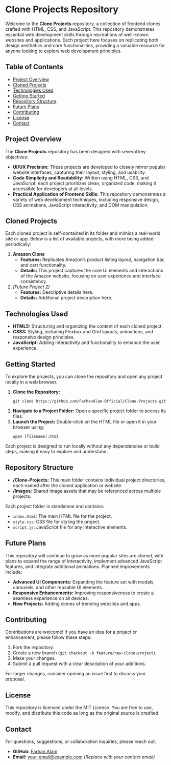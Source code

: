 <h1>Clone Projects Repository</h1>

<p>Welcome to the <strong>Clone Projects</strong> repository, a collection of frontend clones crafted with HTML, CSS, and JavaScript. This repository demonstrates essential web development skills through recreations of well-known websites and applications. Each project here focuses on replicating both design aesthetics and core functionalities, providing a valuable resource for anyone looking to explore web development principles.</p>

<h2>Table of Contents</h2>
<ul>
    <li><a href="#project-overview">Project Overview</a></li>
    <li><a href="#cloned-projects">Cloned Projects</a></li>
    <li><a href="#technologies-used">Technologies Used</a></li>
    <li><a href="#getting-started">Getting Started</a></li>
    <li><a href="#repository-structure">Repository Structure</a></li>
    <li><a href="#future-plans">Future Plans</a></li>
    <li><a href="#contributing">Contributing</a></li>
    <li><a href="#license">License</a></li>
    <li><a href="#contact">Contact</a></li>
</ul>

<h2 id="project-overview">Project Overview</h2>
<p>The <strong>Clone Projects</strong> repository has been designed with several key objectives:</p>
<ul>
    <li><strong>UI/UX Precision:</strong> These projects are developed to closely mirror popular website interfaces, capturing their layout, styling, and usability.</li>
    <li><strong>Code Simplicity and Readability:</strong> Written using HTML, CSS, and JavaScript, each project prioritizes clean, organized code, making it accessible for developers at all levels.</li>
    <li><strong>Practical Application of Frontend Skills:</strong> This repository demonstrates a variety of web development techniques, including responsive design, CSS animations, JavaScript interactivity, and DOM manipulation.</li>
</ul>

<h2 id="cloned-projects">Cloned Projects</h2>
<p>Each cloned project is self-contained in its folder and mimics a real-world site or app. Below is a list of available projects, with more being added periodically:</p>
<ol>
    <li><strong>Amazon Clone</strong>
        <ul>
            <li><strong>Features:</strong> Replicates Amazon’s product listing layout, navigation bar, and cart functionality.</li>
            <li><strong>Details:</strong> This project captures the core UI elements and interactions of the Amazon website, focusing on user experience and interface consistency.</li>
        </ul>
    </li>
    <li><em>[Future Project 2]</em>
        <ul>
            <li><strong>Features:</strong> Descriptive details here.</li>
            <li><strong>Details:</strong> Additional project description here.</li>
        </ul>
    </li>
</ol>

<h2 id="technologies-used">Technologies Used</h2>
<ul>
    <li><strong>HTML5:</strong> Structuring and organizing the content of each cloned project.</li>
    <li><strong>CSS3:</strong> Styling, including Flexbox and Grid layouts, animations, and responsive design principles.</li>
    <li><strong>JavaScript:</strong> Adding interactivity and functionality to enhance the user experience.</li>
</ul>

<h2 id="getting-started">Getting Started</h2>
<p>To explore the projects, you can clone the repository and open any project locally in a web browser.</p>
<ol>
    <li><strong>Clone the Repository:</strong>
        <pre><code>git clone https://github.com/FarhanAlam-Official/Clone-Projects.git</code></pre>
    </li>
    <li><strong>Navigate to a Project Folder:</strong> Open a specific project folder to access its files.</li>
    <li><strong>Launch the Project:</strong> Double-click on the HTML file or open it in your browser using:
        <pre><code>open [filename].html</code></pre>
    </li>
</ol>
<p>Each project is designed to run locally without any dependencies or build steps, making it easy to explore and understand.</p>

<h2 id="repository-structure">Repository Structure</h2>
<ul>
    <li><strong>/Clone-Projects:</strong> This main folder contains individual project directories, each named after the cloned application or website.</li>
    <li><strong>/Images:</strong> Shared image assets that may be referenced across multiple projects.</li>
</ul>
<p>Each project folder is standalone and contains:</p>
<ul>
    <li><code>index.html</code>: The main HTML file for the project.</li>
    <li><code>style.css</code>: CSS file for styling the project.</li>
    <li><code>script.js</code>: JavaScript file for any interactive elements.</li>
</ul>

<h2 id="future-plans">Future Plans</h2>
<p>This repository will continue to grow as more popular sites are cloned, with plans to expand the range of interactivity, implement advanced JavaScript features, and integrate additional animations. Planned improvements include:</p>
<ul>
    <li><strong>Advanced UI Components:</strong> Expanding the feature set with modals, carousels, and other reusable UI elements.</li>
    <li><strong>Responsive Enhancements:</strong> Improving responsiveness to create a seamless experience on all devices.</li>
    <li><strong>New Projects:</strong> Adding clones of trending websites and apps.</li>
</ul>

<h2 id="contributing">Contributing</h2>
<p>Contributions are welcome! If you have an idea for a project or enhancement, please follow these steps:</p>
<ol>
    <li>Fork the repository.</li>
    <li>Create a new branch (<code>git checkout -b feature/new-clone-project</code>).</li>
    <li>Make your changes.</li>
    <li>Submit a pull request with a clear description of your additions.</li>
</ol>
<p>For larger changes, consider opening an issue first to discuss your proposal.</p>

<h2 id="license">License</h2>
<p>This repository is licensed under the MIT License. You are free to use, modify, and distribute this code as long as the original source is credited.</p>

<h2 id="contact">Contact</h2>
<p>For questions, suggestions, or collaboration inquiries, please reach out:</p>
<ul>
    <li><strong>GitHub:</strong> <a href="https://github.com/FarhanAlam-Official">Farhan Alam</a></li>
    <li><strong>Email:</strong> <a href="mailto:thefarhanalam01@gmail.com">your-email@example.com</a> <em>(Replace with your contact email)</em></li>
</ul>
